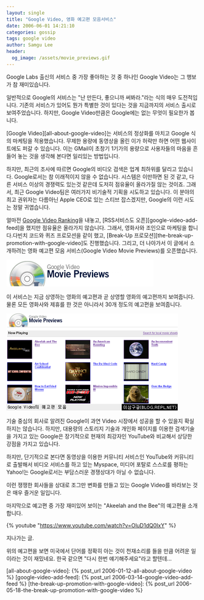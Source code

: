 ```yaml
---
layout: single
title: "Google Video, 영화 예고편 모음서비스"
date: 2006-06-01 14:21:10
categories: gossip
tags: google video
author: Samgu Lee
header:
  og_image: /assets/movie_previews.gif
---
```


Google Labs 출신의 서비스 중 가장 좋아하는 것 중 하나인 Google Video는 그 행보가 참 재미있습니다.

일반적으로 Google의 서비스는 "난 만든다, 좋으니까 써봐라."라는 식의 매우 도전적입니다. 기존의 서비스가 있어도 뭔가 특별한 것이 있다는 것을 지금까지의 서비스 출시로 보여주었습니다. 하지만, Google Video만큼은 Google에는 없는 무엇이 필요한가 봅니다.

[Google Video][all-about-google-video]는 서비스의 정상화를 마치고 Google 식의 마케팅을 적용했습니다. 무제한 용량에 동영상을 올린 이가 허락만 하면 어떤 웹사이트에도 퍼갈 수 있습니다. 이는 GMail이 초창기 1기가의 용량으로 사용자들의 마음을 흔들어 놓는 것을 생각해 본다면 일리있는 방법입니다.

하지만, 최근의 조사에 따르면 Google의 비디오 검색은 업계 최하위를 달리고 있습니다. Google로서는 참 이래적이지 않을 수 없습니다. 시스템은 이만하면 된 것 같고, 다른 서비스 이상의 경쟁력도 있는것 같은데 도저히 점유율이 올라가질 않는 것이죠. 그래서, 최근 Google Video팀은 여러가지 비기술적 기획을 시도하고 있습니다. 이 분야의 최고 권위자는 다름아닌 Apple CEO로 있는 스티브 잡스겠지만, Google의 이런 시도는 정말 귀엽습니다.

얼마전 [Google Video Ranking](http://video.google.com/movietrailers.html)을 내놓고, [RSS서비스도 오픈][google-video-add-feed]을 했지만 점유율은 올라가지 않습니다. 그래서, 영화사와 조인으로 마케팅을 합니다.다빈치 코드와 퀴즈 프로모션을 같이 했고, [Break-Up 프로모션][the-break-up-promotion-with-google-video]도 진행했습니다. 그리고, 더 나아가서 이 글에서 소개하려는 영화 예고편 모음 서비스(Google Video Movie Previews)를 오픈했습니다.

![Google Video 예고편 모음](/assets/movie_previews.gif)

이 서비스는 지금 상영하는 영화의 예고편과 곧 상영할 영화의 예고편까지 보여줍니다. 물론 모든 영화사와 제휴를 한 것은 아니라서 30개 정도의 예고편을 보여줍니다.

![Google Video 예고편 모음의 스크린샷](/assets/google_video_previews.png)

기술 중심의 회사로 알려진 Google이 과연 Video 시장에서 성공을 할 수 있을지 확실하지는 않습니다. 하지만, 대용량의 스토리지 기술과 개인화 페이지를 이용한 검색기술을 가지고 있는 Google은 장기적으로 현재의 최강자인 YouTube와 비교해서 상당한 강점을 가지고 있습니다.

하지만, 단기적으로 본다면 동영상을 이용한 커뮤니티 서비스인 YouTube와 커뮤니티로 출발해서 비디오 서비스를 하고 있는 Myspace, 미디어 포탈로 스스로를 평하는 Yahoo!는 Google로서는 부담스러운 경쟁상대가 아닐 수 없습니다.

이런 쟁쟁한 회사들을 상대로 조그만 변화를 만들고 있는 Google Video를 바라보는 것은 매우 즐거운 일입니다.

마지막으로 예고편 중 가장 재미있어 보이는 "Akeelah and the Bee"의 예고편을 소개합니다.

{% youtube "https://www.youtube.com/watch?v=OluD1dQ0IxY" %}

지나가는 글.

위의 예고편을 보면 미국에서 단어를 정확히 아는 것이 천재소리를 들을 만큼 어려운 일이라는 것이 재밌네요. 한국 같으면 "다시 한번 얘기해주세요"라고 할텐데...

[all-about-google-video]: {% post_url 2006-01-12-all-about-google-video %}
[google-video-add-feed]: {% post_url 2006-03-14-google-video-add-feed %}
[the-break-up-promotion-with-google-video]: {% post_url 2006-05-18-the-break-up-promotion-with-google-video %}
